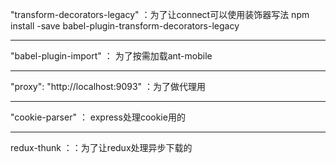 "transform-decorators-legacy" ：为了让connect可以使用装饰器写法
npm install -save babel-plugin-transform-decorators-legacy


----------

"babel-plugin-import" ： 为了按需加载ant-mobile

----------
"proxy": "http://localhost:9093" ：为了做代理用

----------
 "cookie-parser"  ：  express处理cookie用的

----------
redux-thunk ：：为了让redux处理异步下载的
